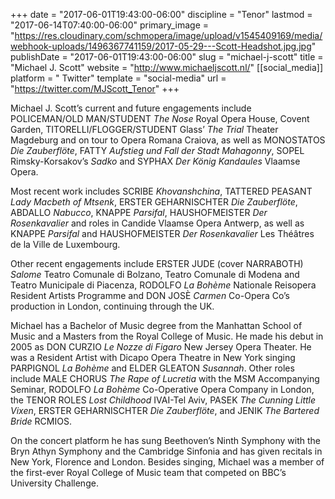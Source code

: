 +++
date = "2017-06-01T19:43:00-06:00"
discipline = "Tenor"
lastmod = "2017-06-14T07:40:00-06:00"
primary_image = "https://res.cloudinary.com/schmopera/image/upload/v1545409169/media/webhook-uploads/1496367741159/2017-05-29---Scott-Headshot.jpg.jpg"
publishDate = "2017-06-01T19:43:00-06:00"
slug = "michael-j-scott"
title = "Michael J. Scott"
website = "http://www.michaeljscott.nl/"
[[social_media]]
platform = " Twitter"
template = "social-media"
url = "https://twitter.com/MJScott_Tenor"
+++

Michael J. Scott’s current and future engagements include POLICEMAN/OLD MAN/STUDENT *The Nose* Royal Opera House, Covent Garden, TITORELLI/FLOGGER/STUDENT Glass’ *The Trial* Theater Magdeburg and on tour to Opera Romana Craiova, as well as MONOSTATOS *Die Zauberflöte*, FATTY *Aufstieg und Fall der Stadt Mahagonny*, SOPEL Rimsky-Korsakov’s *Sadko* and SYPHAX *Der König Kandaules* Vlaamse Opera.

Most recent work includes SCRIBE *Khovanshchina*, TATTERED PEASANT *Lady Macbeth of Mtsenk*, ERSTER GEHARNISCHTER *Die Zauberflöte*, ABDALLO *Nabucco*, KNAPPE *Parsifal*, HAUSHOFMEISTER *Der Rosenkavalier* and roles in Candide Vlaamse Opera Antwerp, as well as KNAPPE *Parsifal* and HAUSHOFMEISTER *Der Rosenkavalier* Les Théâtres de la Ville de Luxembourg.

Other recent engagements include ERSTER JUDE (cover NARRABOTH) *Salome* Teatro Comunale di Bolzano, Teatro Comunale di Modena and Teatro Municipale di Piacenza, RODOLFO *La Bohème* Nationale Reisopera Resident Artists Programme and DON JOSÈ *Carmen* Co-Opera Co’s production in London, continuing through the UK.

Michael has a Bachelor of Music degree from the Manhattan School of Music and a Masters from the Royal College of Music. He made his debut in 2005 as DON CURZIO *Le Nozze di Figaro* New Jersey Opera Theater. He was a Resident Artist with Dicapo Opera Theatre in New York singing PARPIGNOL *La Bohème* and ELDER GLEATON *Susannah*. Other roles include MALE CHORUS *The Rape of Lucretia* with the MSM Accompanying Seminar, RODOLFO *La Bohème* Co-Operative Opera Company in London, the TENOR ROLES *Lost Childhood* IVAI-Tel Aviv, PASEK *The Cunning Little Vixen*, ERSTER GEHARNISCHTER *Die Zauberflöte*, and JENIK *The Bartered Bride* RCMIOS.

On the concert platform he has sung Beethoven’s Ninth Symphony with the Bryn Athyn Symphony and the Cambridge Sinfonia and has given recitals in New York, Florence and London. Besides singing, Michael was a member of the first-ever Royal College of Music team that competed on BBC’s University Challenge.
